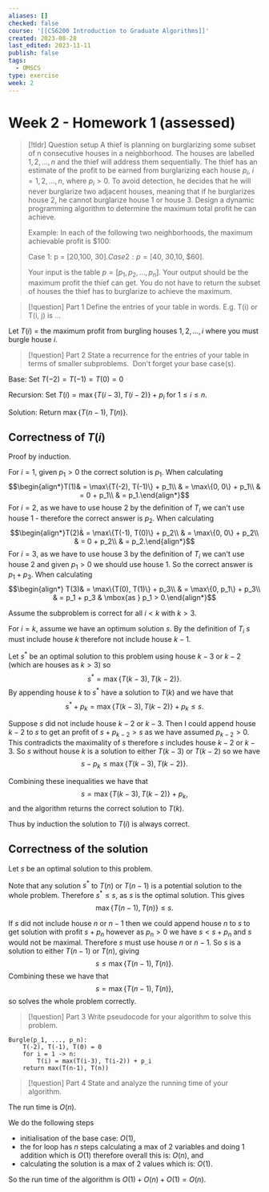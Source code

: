```yaml
---
aliases: []
checked: false
course: '[[CS6200 Introduction to Graduate Algorithms]]'
created: 2023-08-28
last_edited: 2023-11-11
publish: false
tags:
  - OMSCS
type: exercise
week: 2
---
```

# Week 2 - Homework 1 (assessed)

>[!tldr] Question setup
>A thief is planning on burglarizing some subset of n consecutive houses in a neighborhood. The houses are labelled $1, 2, \ldots, n$ and the thief will address them sequentially. The thief has an estimate of the profit to be earned from burglarizing each house $p_i$, $i = 1, 2, \ldots, n$, where $p_i > 0$. To avoid detection, he decides that he will never burglarize two adjacent houses, meaning that if he burglarizes house 2, he cannot burglarize house 1 or house 3. Design a dynamic programming algorithm to determine the maximum total profit he can achieve.
>
> Example: In each of the following two neighborhoods, the maximum achievable profit is $100:
>
> Case 1: p = [$20, $100, $30].
> Case 2: p = [$40, $30, $10, $60].
>
> Your input is the table $p = [p_1, p_2, \ldots , p_n]$. Your output should be the maximum profit the thief can get. You do not have to return the subset of houses the thief has to burglarize to achieve the maximum.

> [!question] Part 1
> Define the entries of your table in words. E.g. T(i) or T(i, j) is ...

Let $T(i)$ = the maximum profit from burgling houses $1, 2, \ldots, i$ where you must burgle house $i$.

> [!question] Part 2
> State a recurrence for the entries of your table in terms of smaller subproblems.  Don't forget your base case(s).

Base: Set $T(-2) = T(-1) = T(0) = 0$

Recursion: Set $T(i) = \max\{T(i-3), T(i-2)\} + p_i$ for $1 \leq i \leq n$.

Solution: Return $\max\{T(n-1), T(n)\}$.

## Correctness of $T(i)$

Proof by induction.

For $i = 1$, given $p_1 > 0$ the correct solution is $p_1$. When calculating
$$\begin{align*}T(1)& = \max\{T(-2), T(-1)\} + p_1\\ & = \max\{0, 0\} + p_1\\ & = 0 + p_1\\ & = p_1.\end{align*}$$
For $i=2$, as we have to use house $2$ by the definition of $T_i$ we can't use house $1$ - therefore the correct answer is $p_2$. When calculating
$$\begin{align*}T(2)& = \max\{T(-1), T(0)\} + p_2\\ & = \max\{0, 0\} + p_2\\ & = 0 + p_2\\ & = p_2.\end{align*}$$
For $i = 3$, as we have to use house $3$ by the definition of $T_i$ we can't use house $2$ and given $p_1 > 0$ we should use house $1$. So the correct answer is $p_1 + p_3$. When calculating
$$\begin{align*} T(3)& = \max\{T(0), T(1)\} + p_3\\ & = \max\{0, p_1\} + p_3\\ & = p_1 + p_3 & \mbox{as } p_1 > 0.\end{align*}$$

Assume the subproblem is correct for all $i < k$ with $k > 3$.

For $i = k$, assume we have an optimum solution $s$. By the definition of $T_i$ $s$ must include house $k$ therefore not include house $k-1$.

Let $s^{\ast}$ be an optimal solution to this problem using house $k-3$ or $k-2$ (which are houses as $k > 3$) so
$$s^{\ast} = \max\{T(k-3), T(k-2)\}.$$
By appending house $k$ to $s^{\ast}$ have a solution to $T(k)$ and we have that
$$s^{\ast} + p_k = \max\{T(k-3), T(k-2)\} + p_k \leq s.$$

Suppose $s$ did not include house $k-2$ or $k-3$. Then I could append house $k-2$ to $s$ to get an profit of $s + p_{k-2} > s$ as we have assumed $p_{k-2} > 0$. This contradicts the maximality of $s$ therefore $s$ includes house $k-2$ or $k-3$. So $s$ without house $k$ is a solution to either $T(k-3)$ or $T(k-2)$ so we have
$$ s - p_k \leq \max\{T(k-3), T(k-2)\}.$$

Combining these inequalities we have that
$$s = \max\{T(k-3), T(k-2)\} + p_k,$$
and the algorithm returns the correct solution to $T(k)$.

Thus by induction the solution to $T(i)$ is always correct.

## Correctness of the solution

Let $s$ be an optimal solution to this problem.

Note that any solution $s^{\ast}$ to $T(n)$ or $T(n-1)$ is a potential solution to the whole problem. Therefore $s^{\ast} \leq s$, as $s$ is the optimal solution. This gives
$$\max\{T(n-1), T(n)\} \leq s.$$

If $s$ did not include house $n$ or $n-1$ then we could append house $n$ to $s$ to get solution with profit $s + p_n$ however as $p_n > 0$ we have $s < s + p_n$ and $s$ would not be maximal. Therefore $s$ must use house $n$ or $n-1$. So $s$ is a solution to either $T(n-1)$ or $T(n)$, giving
$$s \leq \max\{T(n-1), T(n)\}.$$
Combining these we have that
$$s = \max\{T(n-1), T(n)\},$$
so solves the whole problem correctly.

> [!question] Part 3
> Write pseudocode for your algorithm to solve this problem.

```psudocode
Burgle(p_1, ..., p_n):
	T(-2), T(-1), T(0) = 0
	for i = 1 -> n:
		T(i) = max(T(i-3), T(i-2)) + p_i
	return max(T(n-1), T(n))
```

> [!question] Part 4
> State and analyze the running time of your algorithm.

The run time is $O(n)$.

We do the following steps
- initialisation of the base case: $O(1)$,
- the for loop has $n$ steps calculating a max of 2 variables and doing 1 addition which is $O(1)$ therefore overall this is: $O(n)$, and
- calculating the solution is a max of 2 values which is: $O(1)$.

So the run time of the algorithm is $O(1) + O(n) + O(1) = O(n)$.
